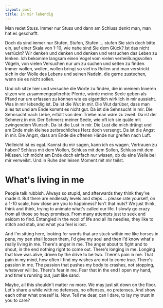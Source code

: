 ```yaml
---
layout: post
title: In mir lebendig
---
```


Man redet Stuss. Immer nur Stuss und dann am Schluss denkt man, man hat es geschafft.

Doch da sind immer nur Stufen, Stufen, Stufen … stufen Sie sich doch bitte ein, auf einer Skala von 1-10, wie nahe sind Sie dem Glück?
Ist das nicht verrückt? 
Wir denken und denken und denken und versuchen das Leben zu lenken.
Ich bekomme langsam einen Vogel vom vielen verheißungsvollen Vögeln, von vielen Versuchen nur um zu suchen und selten zu finden.
Immer wollen, wollen, wollen bringt so viel ins Rollen und man verstrickt sich in der Wolle des Lebens und seinen Nadeln, die gerne zustechen, wenn sie es nicht sollen.

Und ich sitze hier und versuche die Worte zu finden, die in meinem Inneren sitzen wie zusammengepferchte Pferde, würde meine Seele geben als Pfand nur um erfassen zu können wie es eigentlich wirklich in mir aussieht.
Was in mir lebendig ist.
Da ist die Wut in mir. Die Wut darüber, dass man alles tut und am Ende kommt es nicht gut.
Da ist die Sehnsucht in mir. Die Sehnsucht nach Liebe, erfüllt von dem Triebe man wäre zu zweit.
Da ist der Schmerz in mir. Der Schmerz meiner Seele, wie oft ich sie quäle mit zwingendem Wunsch.
Da ist die Lust in mir. Die Lust die mich drängt und am Ende mein kleines zerbrechliches Herz doch versengt.
Da ist die Angst in mir. Die Angst, dass am Ende die offenen Hände nur greifen nach Luft.

Vielleicht ist es egal.
Kannst du mir sagen, kann ich es wagen, Vertrauen zu haben?
Schluss mit dem Wollen, Schluss mit dem Sollen, Schluss mit dem Müssen.
Ich möcht am Ende doch einfach nur wissen, ob du eine Weile bei mir verweilst.
Und in Ruhe den leisen Moment mit mir teilst.

# What's living in me

People talk rubbish. Always so stupid, and afterwards they think they've made it.
But there are endlessly levels and steps ... please rate yourself, on a 1-10 scale, how close are you to happiness?
Isn't that nuts? We  just think, think and think, trying to animate what's called our life.
I slowly go crazy from all those so hazy promises.
From many attempts just to seek and seldom to find.
Entangled in the wool of life and all its needles, they like to stitch and stab, and what you feel is lost.

And I'm sitting here, looking for words that are stuck within me like horses in pens, my pen shall loosen them, I'd give my soul and then I'd know what's really living in me.
There's anger in me. The anger about to fight and to shout, in the end nothing right to come out.
There's longing in me. Longing that love was alive, driven by the drive to be two.
There's pain in me. That pain in my mind, how often I find my wishes are not to come true.
There's passion in me. The passion that pushes my body to crashes, not stopping, whatever will be.
There's fear in me. Fear that in the end I open my hand, and time's running out, just like sand.

Maybe, all this shouldn't matter no more.
We may just sit down on the floor.
Let's share a while with no defenses, no offenses, no pretenses.
And show each other what oneself is.
Now. Tell me dear, can I dare, to lay my trust in you to care?